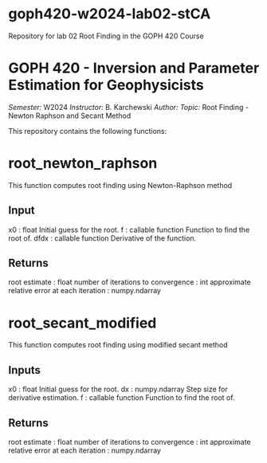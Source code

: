 # goph420-w2024-lab02-stCA
Repository for lab 02 Root Finding in the GOPH 420 Course


# GOPH 420 - Inversion and Parameter Estimation for Geophysicists
*Semester:* W2024
*Instructor:* B. Karchewski
*Author:* <Carla Acosta>
*Topic:* Root Finding - Newton Raphson and Secant Method

This repository contains the following functions:

# root_newton_raphson 
This function computes root finding using Newton-Raphson method

Input
 ------
x0 : float
    Initial guess for the root.
f : callable function
    Function to find the root of.
dfdx : callable function 
    Derivative of the function.

Returns
-------
root estimate : float 
number of iterations to convergence : int
approximate relative error at each iteration : numpy.ndarray

# root_secant_modified
This function computes root finding using modified secant method

Inputs 
------
x0 : float
    Initial guess for the root.
dx : numpy.ndarray
    Step size for derivative estimation.
f : callable function
    Function to find the root of. 
            
Returns
-------
root estimate : float 
number of iterations to convergence : int
approximate relative error at each iteration : numpy.ndarray
